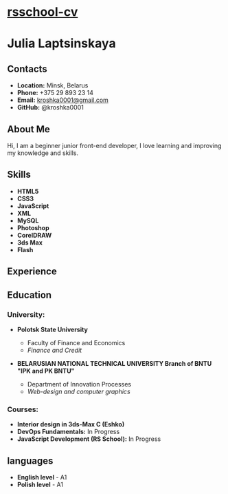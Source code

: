 # __[rsschool-cv](https://kroshka0001.github.io/rsschool-cv/)__

# __Julia Laptsinskaya__

## __Contacts__
- __Location:__ Minsk, Belarus
- __Phone:__ +375 29 893 23 14
- __Email:__ kroshka0001@gmail.com
- __GitHub:__ @kroshka0001

## __About Me__

Hi, I am a beginner junior front-end developer, I love learning and improving my knowledge and skills.

## __Skills__
- __HTML5__
- __CSS3__
- __JavaScript__
- __XML__
- __MySQL__
- __Photoshop__
- __CorelDRAW__
- __3ds Max__
- __Flash__

## __Experience__


## __Education__

### __University:__

- __Polotsk State University__
    - Faculty of Finance and Economics 
	- _Finance and Credit_
	
- __BELARUSIAN NATIONAL TECHNICAL UNIVERSITY Branch of BNTU "IPK and PK BNTU"__
    - Department of Innovation Processes
    - _Web-design and computer graphics_
	
	
### __Courses:__
- __Interior design in 3ds-Max C (Eshko)__
- __DevOps Fundamentals:__ In Progress
- __JavaScript Development (RS School):__ In Progress

## __languages__
- __English level__ - A1
- __Polish level__ - A1

